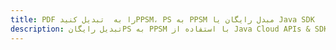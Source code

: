---title: PDF را به  تبدیل کنیدPPSM، PS به PPSM مبدل رایگان یا Java SDKdescription: تبدیل رایگانPS به PPSM با استفاده از Java Cloud APIs & SDK همچنین اسناد PDF را در Cloud ایجاد، ویرایش و رندر کنید.---